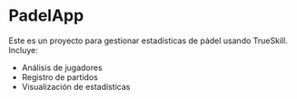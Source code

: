 # PadelApp

Este es un proyecto para gestionar estadísticas de pádel usando TrueSkill.
Incluye:
- Análisis de jugadores
- Registro de partidos
- Visualización de estadísticas


